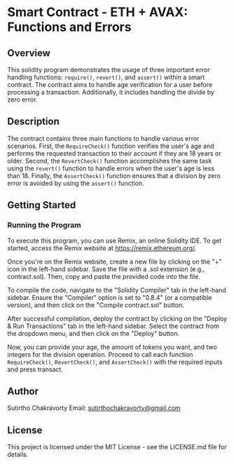 # Smart Contract - ETH + AVAX: Functions and Errors

## Overview
This solidity program demonstrates the usage of three important error handling functions: `require()`, `revert()`, and `assert()` within a smart contract. The contract aims to handle age verification for a user before processing a transaction. Additionally, it includes handling the divide by zero error.

## Description
The contract contains three main functions to handle various error scenarios. First, the `RequireCheck()` function verifies the user's age and performs the requested transaction to their account if they are 18 years or older. Second, the `RevertCheck()` function accomplishes the same task using the `revert()` function to handle errors when the user's age is less than 18. Finally, the `AssertCheck()` function ensures that a division by zero error is avoided by using the `assert()` function.

## Getting Started

### Running the Program
To execute this program, you can use Remix, an online Solidity IDE. To get started, access the Remix website at https://remix.ethereum.org/.

Once you're on the Remix website, create a new file by clicking on the "+" icon in the left-hand sidebar. Save the file with a .sol extension (e.g., contract.sol). Then, copy and paste the provided code into the file.

To compile the code, navigate to the "Solidity Compiler" tab in the left-hand sidebar. Ensure the "Compiler" option is set to "0.8.4" (or a compatible version), and then click on the "Compile contract.sol" button.

After successful compilation, deploy the contract by clicking on the "Deploy & Run Transactions" tab in the left-hand sidebar. Select the contract from the dropdown menu, and then click on the "Deploy" button.

Now, you can provide your age, the amount of tokens you want, and two integers for the division operation. Proceed to call each function `RequireCheck()`, `RevertCheck()`, and `AssertCheck()` with the required inputs and press transact.

## Author
Sutirtho Chakravorty
Email: sutirthochakravorty@gmail.com

## License
This project is licensed under the MIT License - see the LICENSE.md file for details.
